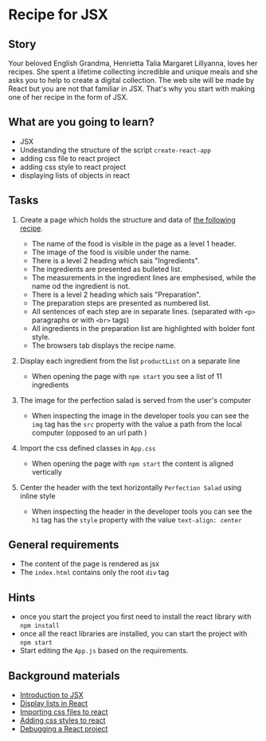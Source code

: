 # Recipe for JSX

## Story

Your beloved English Grandma, Henrietta Talia Margaret Lillyanna, loves her recipes.
She spent a lifetime collecting incredible and unique meals and she asks you to help to create a digital collection.
The web site will be made by React but you are not that familiar in JSX.
That's why you start with making one of her recipe in the form of JSX.

## What are you going to learn?

- JSX
- Undestanding the structure of the script `create-react-app`
- adding css file to react project
- adding css style to react project
- displaying lists of objects in react

## Tasks

1. Create a page which holds the structure and data of [the following recipe](https://vintagerecipecards.com/2011/05/24/perfection-salad/).
    - The name of the food is visible in the page as a level 1 header.
    - The image of the food is visible under the name.
    - There is a level 2 heading which sais "Ingredients".
    - The ingredients are presented as bulleted list.
    - The measurements in the ingredient lines are emphesised, while the name od the ingredient is not.
    - There is a level 2 heading which sais "Preparation".
    - The preparation steps are presented as numbered list.
    - All sentences of each step are in separate lines. (separated with `<p>` paragraphs or with `<br>` tags)
    - All ingredients in the preparation list are highlighted with bolder font style.
    - The browsers tab displays the recipe name.

2. Display each ingredient from the list `productList` on a separate line
    - When opening the page with `npm start` you see a list of 11 ingredients

3. The image for the perfection salad is served from the user's computer
    - When inspecting the image in the developer tools you can see the `img` tag has the `src` property with the value a path from the local computer (opposed to an url path )

4. Import the css defined classes in `App.css`
    - When opening the page with `npm start` the content is aligned vertically

5. Center the header with the text horizontally `Perfection Salad` using inline style
    - When inspecting the header in the developer tools you can see the `h1` tag has the `style` property with the value `text-align: center`

## General requirements

- The content of the page is rendered as jsx
- The `index.html` contains only the root `div` tag

## Hints

- once you start the project you first need to install the react library with `npm install`
- once all the react libraries are installed, you can start the project  with `npm start`
- Start editing the `App.js` based on the requirements.

## Background materials

- <i class="far fa-exclamation"></i> [Introduction to JSX](https://reactjs.org/docs/introducing-jsx.html)
- <i class="far fa-exclamation"></i> [Display lists in React](https://scotch.io/starters/react/handling-lists-in-react-jsx)
- <i class="far fa-book-open"></i> [Importing css files to react](https://create-react-app.dev/docs/adding-a-stylesheet/)
- <i class="far fa-book-open"></i> [Adding css styles to react](https://www.w3schools.com/react/react_css.asp)
- <i class="far fa-book-open"></i> [Debugging a React project](https://blog.logrocket.com/debug-react-applications-with-the-new-react-devtools/)
